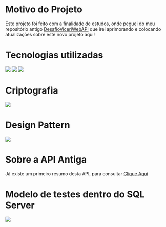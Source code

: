 # Motivo do Projeto
Este projeto foi feito com a finalidade de estudos, onde peguei do meu repositório antigo <a href="https://github.com/H4x0rModdz/DesafioViceriWebApi">DesafioViceriWebAPI</a> que irei aprimorando e colocando atualizações sobre este novo projeto aqui!


# Tecnologias utilizadas
<img src="https://img.shields.io/badge/C%23-239120?style=for-the-badge&logo=c-sharp&logoColor=white">
<img src="https://img.shields.io/badge/.NET-5C2D91?style=for-the-badge&logo=.net&logoColor=white">
<img src="https://img.shields.io/badge/Microsoft_SQL_Server-CC2927?style=for-the-badge&logo=microsoft-sql-server&logoColor=white">


# Criptografia
<img src="https://i.ibb.co/rFRwztf/image-2022-08-12-110746385.png">

# Design Pattern
<img src="https://i.ibb.co/KKK23FM/Screenshot-1.png">

# Sobre a API Antiga
Já existe um primeiro resumo desta API, para consultar <a href="https://github.com/H4x0rModdz/DesafioViceriWebApi#readme">Clique Aqui</a>

# Modelo de testes dentro do SQL Server
<img src="https://i.ibb.co/LtHVssw/Screenshot-2.png">

